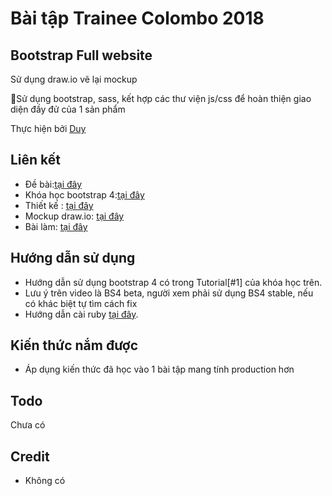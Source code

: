 # Bài tập Trainee Colombo 2018

## Bootstrap Full website

Sử dụng draw.io vẽ lại mockup

Sử dụng bootstrap, sass, kết hợp các thư viện js/css để hoàn thiện giao diện đầy đử của 1 sản phẩm

Thực hiện bởi [Duy](https://github.com/DoVanDuyHedspi)

## Liên kết

- Đề bài:[tại đây](https://docs.google.com/spreadsheets/d/1AcPRWhkGZsbpEEnysr7i6qq9YZHvAOyGe_X_DFYu2TE/edit?ts=5a7807d7#gid=1068631537)
- Khóa học bootstrap 4:[tại đây](https://www.youtube.com/playlist?list=PLUoqTnNH-2XyNhhLuYrrmrmV46jVw6RHF)
- Thiết kế : [tại đây](https://drive.google.com/file/d/1zcNSNAoxY9Y_rBG42-EEukNDPfcBIbmV/view?usp=sharing)
- Mockup draw.io: [tại đây](https://drive.google.com/file/d/10tPtvGLhUpZY_AReNyOGciz2uzJoGr_6/view?usp=sharing)
- Bài làm: [tại đây](https://dovanduyhedspi.github.io/BootstrapFull_DVDUY/)

## Hướng dẫn sử dụng 

- Hướng dẫn sử dụng bootstrap 4 có trong Tutorial[#1] của khóa học trên.
- Lưu ý trên video là BS4 beta, người xem phải sử dụng BS4 stable, nếu có khác biệt tự tìm cách fix
- Hướng dẫn cài ruby [tại đây](https://sass-lang.com/install).
## Kiến thức nắm được

- Áp dụng kiến thức đã học vào 1 bài tập mang tính production hơn


## Todo

Chưa có

## Credit

- Không có
